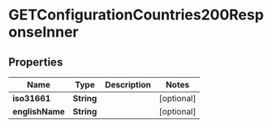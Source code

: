 

# GETConfigurationCountries200ResponseInner


## Properties

| Name | Type | Description | Notes |
|------------ | ------------- | ------------- | -------------|
|**iso31661** | **String** |  |  [optional] |
|**englishName** | **String** |  |  [optional] |



